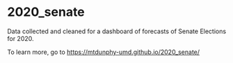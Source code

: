 # 2020_senate
Data collected and cleaned for a dashboard of forecasts of Senate Elections for 2020.

To learn more, go to https://mtdunphy-umd.github.io/2020_senate/
